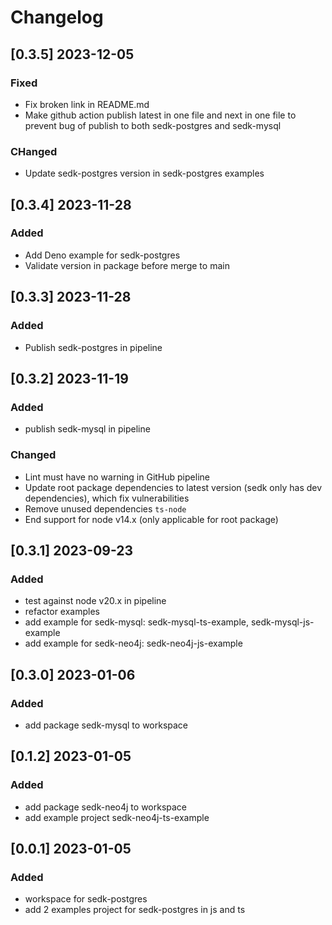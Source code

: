 # Changelog
<!-- https://keepachangelog.com/en/1.0.0/ -->

## [0.3.5]  2023-12-05
### Fixed
- Fix broken link in README.md
- Make github action publish latest in one file and next in one file to prevent bug of publish to both sedk-postgres and sedk-mysql
### CHanged
- Update sedk-postgres version in sedk-postgres examples

## [0.3.4]  2023-11-28
### Added
- Add Deno example for sedk-postgres
- Validate version in package before merge to main

## [0.3.3]  2023-11-28
### Added
- Publish sedk-postgres in pipeline

## [0.3.2]  2023-11-19
### Added
- publish sedk-mysql in pipeline
### Changed
- Lint must have no warning in GitHub pipeline
- Update root package dependencies to latest version (sedk only has dev dependencies), which fix vulnerabilities
- Remove unused dependencies `ts-node`
- End support for node v14.x (only applicable for root package)

## [0.3.1]  2023-09-23
### Added
- test against node v20.x in pipeline
- refactor examples
- add example for sedk-mysql: sedk-mysql-ts-example, sedk-mysql-js-example
- add example for sedk-neo4j: sedk-neo4j-js-example

## [0.3.0]  2023-01-06
### Added
- add package sedk-mysql to workspace

## [0.1.2]  2023-01-05
### Added
- add package sedk-neo4j to workspace
- add example project sedk-neo4j-ts-example

## [0.0.1]  2023-01-05
### Added
- workspace for  sedk-postgres
- add 2 examples project for sedk-postgres in js and ts
